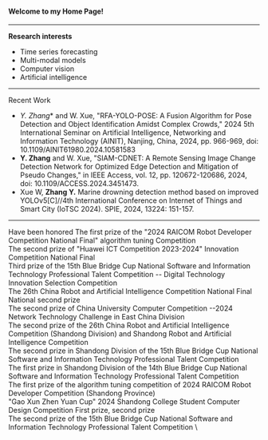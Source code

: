 #### Welcome to my Home Page!
---
**Research interests**
- Time series forecasting
- Multi-modal models
- Computer vision
- Artificial intelligence
---
Recent Work
- *Y. Zhang** and W. Xue, "RFA-YOLO-POSE: A Fusion Algorithm for Pose Detection and Object Identification Amidst Complex Crowds," 2024 5th International Seminar on Artificial Intelligence, Networking and Information Technology (AINIT), Nanjing, China, 2024, pp. 966-969, doi: 10.1109/AINIT61980.2024.10581583
- **Y. Zhang** and W. Xue, "SIAM-CDNET: A Remote Sensing Image Change Detection Network for Optimized Edge Detection and Mitigation of Pseudo Changes," in IEEE Access, vol. 12, pp. 120672-120686, 2024, doi: 10.1109/ACCESS.2024.3451473.
- Xue W, **Zhang Y.** Marine drowning detection method based on improved YOLOv5[C]//4th International Conference on Internet of Things and Smart City (IoTSC 2024). SPIE, 2024, 13224: 151-157.
---
Have been honored
The first prize of the "2024 RAICOM Robot Developer Competition National Final" algorithm tuning Competition \
The second prize of "Huawei ICT Competition 2023-2024" Innovation Competition National Final \
Third prize of the 15th Blue Bridge Cup National Software and Information Technology Professional Talent Competition -- Digital Technology Innovation Selection Competition \
The 26th China Robot and Artificial Intelligence Competition National Final National second prize \
The second prize of China University Computer Competition --2024 Network Technology Challenge in East China Division \
The second prize of the 26th China Robot and Artificial Intelligence Competition (Shandong Division) and Shandong Robot and Artificial Intelligence Competition \
The second prize in Shandong Division of the 15th Blue Bridge Cup National Software and Information Technology Professional Talent Competition \
The first prize in Shandong Division of the 14th Blue Bridge Cup National Software and Information Technology Professional Talent Competition \
The first prize of the algorithm tuning competition of 2024 RAICOM Robot Developer Competition (Shandong Province) \
"Gao Xun Zhen Yuan Cup" 2024 Shandong College Student Computer Design Competition First prize, second prize \
The second prize of the 15th Blue Bridge Cup National Software and Information Technology Professional Talent Competition \
